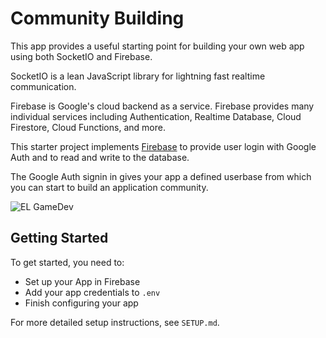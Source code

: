 # Community Building
This app provides a useful starting point for building your own web app using both SocketIO
and Firebase.

SocketIO is a lean JavaScript library for lightning fast realtime communication.

Firebase is Google's cloud backend as a service. Firebase provides many individual services
including Authentication, Realtime Database, Cloud Firestore, Cloud Functions, and more. 

This starter project implements [Firebase](https://firebase.google.com/) to provide user login with Google Auth and to read and write to the database.

The Google Auth signin in gives your app a defined userbase from which you can start to build an application community.

![EL GameDev](https://cdn.glitch.com/fc7e4fad-3cc3-457a-8e3b-ac687945b205%2FELGameDev.png?1515272702161)

## Getting Started
To get started, you need to:
- Set up your App in Firebase
- Add your app credentials to `.env`
- Finish configuring your app

For more detailed setup instructions, see `SETUP.md`.